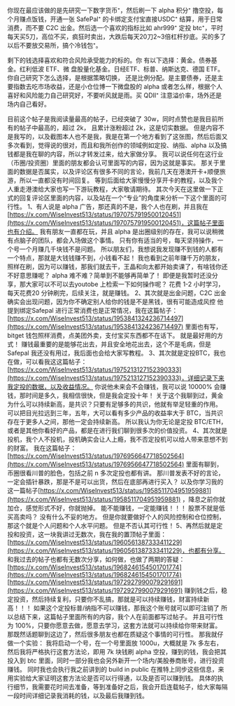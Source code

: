 你现在最应该做的是先研究一下数字货币⁺，然后刷一下 alpha 积分⁺ 撸空投，每个月赚点饭钱，开通一张 SafePal⁺ 的卡绑定支付宝直接USDC⁺ 结算，用于日常消费，而不要 C2C 出金。然后选一个喜欢的指标比如 ahr999⁺ 定投 btc⁺，平时每天买5刀，高位不买，疯狂时卖出，大跌后每天20刀2~3倍杠杆抄底。买的多了以后不要放交易所，搞个冷钱包⁺。

剩下的钱选择喜欢和符合风险承受能力的标的。你 有以下选择：黄金。债券基金。红利低波 ETF、微 盘股量化基金。日经ETF、标普、纳斯达克、德国 ETF。你自己研究下怎么选择，是根据策略切换， 还是比例分配。是主要债券，还是主要指数去吃市场收益，还是小仓位博一下微盘股的 alpha 或者怎么样，根据个人喜好和风险能力自己研究好，不要听风就是雨。买 QDII⁺ 注意溢价率，场外还是场内自己看好。

目前这个帖子是我阅读量最高的帖子，已经突破了 30w，同时点赞也是我目前所有的帖子中最高的，超过 2k， 且累计涨粉超过 2k，这是切实数据。 但是内容不是我写的，以及截图本人也不是我，我是在第一个地方看到了这张图，然后后面又多次看到，觉得说的很对，而且和我所创作的领域例如定投、纳指、alpha 以及搞钱都是我在聊的内容，所以才转发过来，给大家做分享。 我可以说任何在这行业（币圈/投资圈）里面的朋友都会认可里面写的内容，因为这就是事实。 那关于里面的数据是否属实，以及评论区有很多不同的言论，我前几天在港澳开卡+顺便旅游，所以一直都没有时间回复。 等到后面给大家慢慢分享开卡的教程，以及我个人重走港澳给大家也写一下游玩教程，大家敬请期待。 其次今天在这里做一下正式的回复评论区里面的内容，以及站在一个“专业”的角度来分析一下这个里面的可行性。 1、有人说是 alpha 广告，那还真的不是，我个人也在刷，并且我在[https://x.com/WiseInvest513/status/1970757919500120451](https://x.com/WiseInvest513/status/1970757919500120451)，这篇帖子里面也有介绍。 我有朋友一直都在玩，并且 alpha 是出圈级别的存在，我可以说稍微有点脑子的团队，都会入场做这个事情。 只有你有适当的号，每天坚持操作，一个号一个月赚几千块钱不是问题。 所以朋友们，我想说我发现赚不到钱的人都有一个特点，那就是大钱钱赚不到，小钱看不起！ 我也看到之前年赚千万的朋友，照样在刷，因为可以赚钱，那我们就去干，王晶和向太都开始卖课了，有啥钱你还不好意思赚呢？ alpha 难不难？简单到不能够再简单了！ 即便是我暂时还没分享，那大家可以不可以去youtobe 上检索一下如何操作呢？ 花费 1-2 小时学习，每天花费20 分钟刷完，后续关注，就是赚钱。 2、其次就是出金问题，C2C 出金确实会出现问题，因为你不确定别人给你的钱是不是黑钱，很有可能造成风控 他提到绑定Safepal 进行正常消费也是正常情况，我在这篇帖子：[https://x.com/WiseInvest513/status/1953841324236714497](https://x.com/WiseInvest513/status/1953841324236714497) 里面也有写，bitget 钱包照样消费，点美团外卖，支付宝买东西都不在话下。 就是最好用的方式！ 赚钱最重要的是能够花出去，并且安全地花出去，这个不是毛病，但是 Safepal 我还没有用过，我后面也会给大家写教程。 3、其次就是定投BTC，我也在做，可以看我这这篇帖子：[https://x.com/WiseInvest513/status/1975213127152390333](https://x.com/WiseInvest513/status/1975213127152390333)，详细记录下来我定投的数据，以及收益情况。 你说他未来会不会赚钱，我可以说 10000% 会赚钱，那时间是多久，我相信很快，但是我会定投十年！ 关于这个我聊到过，黄金为什么可以持续新高，是共识？只要有足够多的共识，他就有举足轻重的作用。 可以把目光拉远到三年，五年，大可以看有多少产品的收益率大于 BTC，当共识存在于更多人之间，那他一定会持续新高。 所以我认为你无论是定投 BTC/ETH，或者是其他你看好的产品，都是在进行我们聊到很多次的价值投资。 4、其次就是投机，我个人不投机，投机确实会让人上瘾，我不否定投机可以给人带来意想不到的财富。 我在这篇帖子：[https://x.com/WiseInvest513/status/1976956647718502564](https://x.com/WiseInvest513/status/1976956647718502564) 里面有聊到，币圈很看川普的脸色，包括之前 n 多次定投也都有讲。 那川普发表不好的言论，一定会插针暴跌，那是不是可以出货，然后在底部再进行买入？ 以及你学习我的这一篇帖子[https://x.com/WiseInvest513/status/1958511704951959881](https://x.com/WiseInvest513/status/1958511704951959881) ，降息之前你就加仓，感觉形式不好，你就抛掉。 能不能赚钱，一定能赚钱！！！ 股票不就是低买高卖吗？ 没有什么不妥的地方。 但是你就要做好个人的风险控制和仓位控制，那这个就是个人问题和个人水平问题。 但是不否认其可行性！ 5、再然后就是定投和投资，这一块我讲过无数次，我在我的置顶帖子里面：[https://x.com/WiseInvest513/status/1960561387333411229](https://x.com/WiseInvest513/status/1960561387333411229)，也都有分享。 和我过去的帖子也都有无数次分享，如何做，也做了两期的答疑： [https://x.com/WiseInvest513/status/1968246154501701774](https://x.com/WiseInvest513/status/1968246154501701774) [https://x.com/WiseInvest513/status/1972927990079291691](https://x.com/WiseInvest513/status/1972927990079291691) 赚到钱之后，稳定投资，然后持续复利，只要你不乱搞，那就是可以持续赚钱，财富持续新高！！！ 如果这个定投标普/纳指不可以赚钱，那我这个账号就可以即可注销了 所以总结下来，这篇帖子里面所有的内容，我个人在前面都写过帖子。 并且可行性为 100%，只要你愿意去做，愿意去学习，这套方法就可以持续给你带来财富。 那既然话题聊到这边了，然后很多朋友也都在质疑这个事情的可行性。 那我就仔做一个实验： 我将启动一个号，在一个号里面放 1000u，大概就是 7k 多左右，然后我将严格执行这套方法论，即用 7k 块钱刷 alpha 空投，赚到的钱，我会把其投入到 btc 里面，同时一部分我也会另外新开一个场内/美股券商账号，进行投资赚钱。 同时我也会执行我之前讲到的 build in public 在推特上同步这些信息，来用实验给大家证明这套方法论是否可以行得通，以及是否可以赚到钱。 具体的执行细节，我需要花时间去准备，等到准备好之后，我会开启连载帖子，给大家每隔一段时间详细记录我消耗的钱，以及最后我赚到钱。

